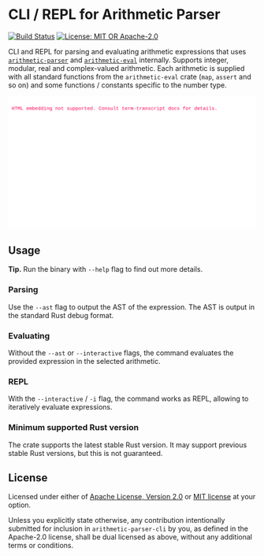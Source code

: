 # CLI / REPL for Arithmetic Parser

[![Build Status](https://github.com/slowli/arithmetic-parser/workflows/CI/badge.svg?branch=master)](https://github.com/slowli/arithmetic-parser/actions)
[![License: MIT OR Apache-2.0](https://img.shields.io/badge/License-MIT%2FApache--2.0-blue)](https://github.com/slowli/arithmetic-parser#license)

CLI and REPL for parsing and evaluating arithmetic expressions
that uses [`arithmetic-parser`](../parser) and [`arithmetic-eval`](../eval) internally.
Supports integer, modular, real and complex-valued arithmetic.
Each arithmetic is supplied with all standard functions from the `arithmetic-eval` crate
(`map`, `assert` and so on) and some functions / constants specific to the number type.

![REPL example](tests/snapshots/repl/basics.svg)

## Usage

**Tip.** Run the binary with `--help` flag to find out more details.

### Parsing

Use the `--ast` flag to output the AST of the expression. The AST is output
in the standard Rust debug format.

### Evaluating

Without the `--ast` or `--interactive` flags, the command evaluates
the provided expression in the selected arithmetic.

### REPL

With the `--interactive` / `-i` flag, the command works as REPL, allowing
to iteratively evaluate expressions.

### Minimum supported Rust version

The crate supports the latest stable Rust version. It may support previous stable Rust versions,
but this is not guaranteed.

## License

Licensed under either of [Apache License, Version 2.0](LICENSE-APACHE)
or [MIT license](LICENSE-MIT) at your option.

Unless you explicitly state otherwise, any contribution intentionally submitted
for inclusion in `arithmetic-parser-cli` by you, as defined in the Apache-2.0 license,
shall be dual licensed as above, without any additional terms or conditions.
